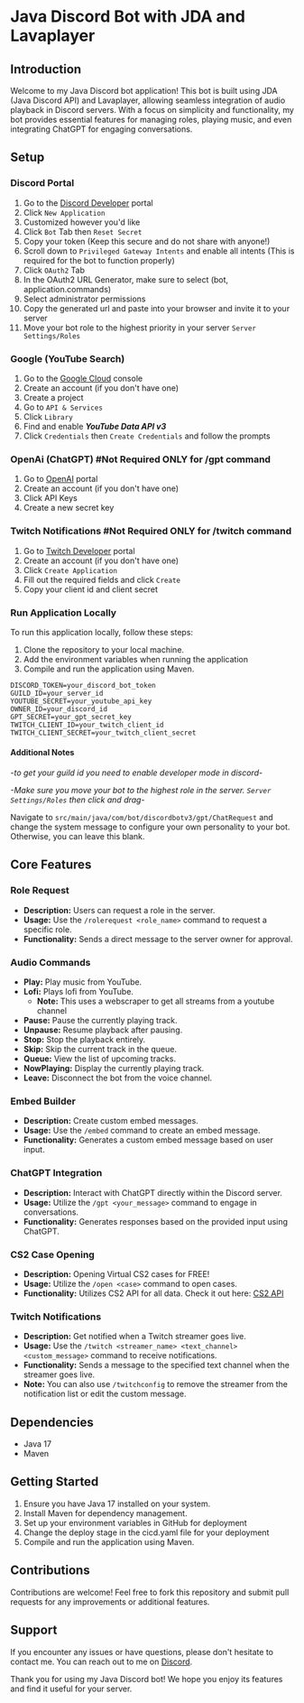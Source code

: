 # Java Discord Bot with JDA and Lavaplayer

## Introduction
Welcome to my Java Discord bot application! This bot is built using JDA (Java Discord API) and Lavaplayer, allowing seamless integration of audio playback in Discord servers. With a focus on simplicity and functionality, my bot provides essential features for managing roles, playing music, and even integrating ChatGPT for engaging conversations.

## Setup
### Discord Portal
1. Go to the [Discord Developer](https://discord.com/developers)  portal
2. Click `New Application`
3. Customized however you'd like
4. Click `Bot` Tab then `Reset Secret`
5. Copy your token (Keep this secure and do not share with anyone!)
6. Scroll down to `Privileged Gateway Intents` and enable all intents (This is required for the bot to function properly)
7. Click `OAuth2` Tab
8. In the OAuth2 URL Generator, make sure to select (bot, application.commands)
9. Select administrator permissions
10. Copy the generated url and paste into your browser and invite it to your server 
11. Move your bot role to the highest priority in your server `Server Settings/Roles`

### Google (YouTube Search)
1. Go to the [Google Cloud](https://console.cloud.google.com) console
2. Create an account (if you don't have one)
3. Create a project
4. Go to `API & Services`
5. Click `Library`
6. Find and enable ***YouTube Data API v3***
7. Click `Credentials` then `Create Credentials` and follow the prompts

### OpenAi (ChatGPT) #Not Required ONLY for /gpt command
1. Go to [OpenAI](https://platform.openai.com/) portal
2. Create an account (if you don't have one)
3. Click API Keys
4. Create a new secret key

### Twitch Notifications #Not Required ONLY for /twitch command
1. Go to [Twitch Developer](https://dev.twitch.tv/) portal
2. Create an account (if you don't have one)
3. Click `Create Application`
4. Fill out the required fields and click `Create`
5. Copy your client id and client secret

### Run Application Locally
To run this application locally, follow these steps:

1. Clone the repository to your local machine.
2. Add the environment variables when running the application
3. Compile and run the application using Maven.

```
DISCORD_TOKEN=your_discord_bot_token
GUILD_ID=your_server_id
YOUTUBE_SECRET=your_youtube_api_key
OWNER_ID=your_discord_id
GPT_SECRET=your_gpt_secret_key
TWITCH_CLIENT_ID=your_twitch_client_id
TWITCH_CLIENT_SECRET=your_twitch_client_secret
```

#### Additional Notes

*-to get your guild id you need to enable developer mode in discord-*

*-Make sure you move your bot to the highest role in the server. `Server Settings/Roles` then click and drag-*

Navigate to `src/main/java/com/bot/discordbotv3/gpt/ChatRequest` and change the system message to configure your own personality to your bot.
Otherwise, you can leave this blank. 

## Core Features

### Role Request
- **Description:** Users can request a role in the server.
- **Usage:** Use the `/rolerequest <role_name>` command to request a specific role.
- **Functionality:** Sends a direct message to the server owner for approval.

### Audio Commands
- **Play:** Play music from YouTube.
- **Lofi:** Plays lofi from YouTube.
  - **Note:** This uses a webscraper to get all streams from a youtube channel
- **Pause:** Pause the currently playing track.
- **Unpause:** Resume playback after pausing.
- **Stop:** Stop the playback entirely.
- **Skip:** Skip the current track in the queue.
- **Queue:** View the list of upcoming tracks.
- **NowPlaying:** Display the currently playing track.
- **Leave:** Disconnect the bot from the voice channel.

### Embed Builder
- **Description:** Create custom embed messages.
- **Usage:** Use the `/embed` command to create an embed message.
- **Functionality:** Generates a custom embed message based on user input.

### ChatGPT Integration
- **Description:** Interact with ChatGPT directly within the Discord server.
- **Usage:** Utilize the `/gpt <your_message>` command to engage in conversations.
- **Functionality:** Generates responses based on the provided input using ChatGPT.

### CS2 Case Opening
- **Description:** Opening Virtual CS2 cases for FREE!
- **Usage:** Utilize the `/open <case>` command to open cases.
- **Functionality:** Utilizes CS2 API for all data. Check it out here: [CS2 API](https://github.com/ByMykel/CSGO-API)

### Twitch Notifications
- **Description:** Get notified when a Twitch streamer goes live.
- **Usage:** Use the `/twitch <streamer_name> <text_channel> <custom_message>` command to receive notifications.
- **Functionality:** Sends a message to the specified text channel when the streamer goes live.
- **Note:** You can also use `/twitchconfig` to remove the streamer from the notification list or edit the custom message.

## Dependencies
- Java 17
- Maven

## Getting Started
1. Ensure you have Java 17 installed on your system.
2. Install Maven for dependency management.
3. Set up your environment variables in GitHub for deployment
4. Change the deploy stage in the cicd.yaml file for your deployment
5. Compile and run the application using Maven.

## Contributions
Contributions are welcome! Feel free to fork this repository and submit pull requests for any improvements or additional features.

## Support
If you encounter any issues or have questions, please don't hesitate to contact me. You can reach out to me on [Discord](https://discord.com/users/480574457203916813).

Thank you for using my Java Discord bot! We hope you enjoy its features and find it useful for your server.
